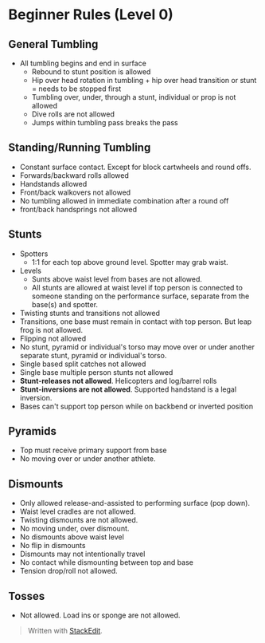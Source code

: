 
# Beginner Rules (Level 0)

## General Tumbling

- All tumbling begins and end in surface
	- Rebound to stunt position is allowed
	- Hip over head rotation in tumbling + hip over head transition or stunt = needs to be stopped first
	- Tumbling over, under, through a stunt, individual or prop is not allowed
	- Dive rolls are not allowed
	- Jumps within tumbling pass breaks the pass

## Standing/Running Tumbling

- Constant surface contact. Except for block cartwheels and round offs.
- Forwards/backward rolls allowed
- Handstands allowed
- Front/back walkovers not allowed
- No tumbling allowed in immediate combination after a round off
- front/back handsprings not allowed

## Stunts

- Spotters
	- 1:1 for each top above ground level. Spotter may grab waist.
- Levels
	- Sunts above waist level from bases are not allowed.
	- All stunts are allowed at waist level if top person is connected to someone standing on the performance surface, separate from the base(s) and spotter.
- Twisting stunts and transitions not allowed
- Transitions, one base must remain in contact with top person. But leap frog is not allowed.
- Flipping not allowed
- No stunt, pyramid or individual's torso may move over or under another separate stunt, pyramid or individual's torso.
- Single based split catches not allowed
- Single base multiple person stunts not allowed
- **Stunt-releases not allowed**. Helicopters and log/barrel rolls
- **Stunt-inversions are not allowed**. Supported handstand is a legal inversion.
- Bases can't support top person while on backbend or inverted position

## Pyramids

- Top must receive primary support from base
- No moving over or under another athlete.

## Dismounts 
- Only allowed release-and-assisted to performing surface (pop down).
- Waist level cradles are not allowed.
- Twisting dismounts are not allowed.
- No moving under, over dismount.
- No dismounts above waist level
- No flip in dismounts
- Dismounts may not intentionally travel
- No contact while dismounting between top and base
- Tension drop/roll not allowed.

## Tosses

- Not allowed. Load ins or sponge are not allowed.


> Written with [StackEdit](https://stackedit.io/).
<!--stackedit_data:
eyJoaXN0b3J5IjpbMTYxMjI0MDQ0OCwxMzI1ODQyNDQzLDcwMT
YxMDE2MF19
-->